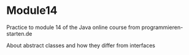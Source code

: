 # Module14
Practice to module 14 of the Java online course from programmieren-starten.de

About abstract classes and how they differ from interfaces